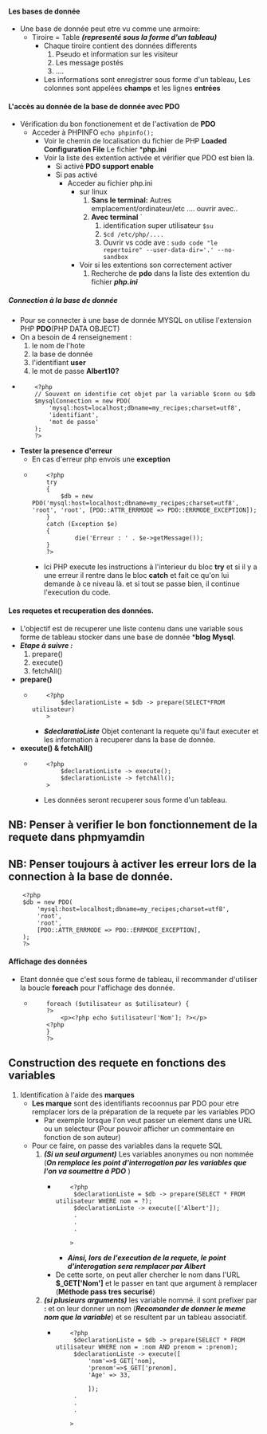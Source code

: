 #### Les bases de donnée
- Une base de donnée peut etre vu comme une armoire: 
    - Tiroire = Table ***(representé sous la forme d'un tableau)***
        - Chaque tiroire contient des données differents
            1. Pseudo et information sur les visiteur
            2. Les message postés 
            3. ....
        - Les informations sont enregistrer sous forme d'un tableau, Les colonnes sont appelées **champs** et les lignes **entrées**  
#### L'accès au donnée de la base de donnée avec PDO
- Vérification du bon fonctionement et de l'activation de **PDO**
    - Acceder à PHPINFO `echo phpinfo();`
        - Voir le chemin de localisation du fichier de PHP **Loaded Configuration File** Le fichier ***php.ini**
        - Voir la liste des extention activée et vérifier que PDO est bien là. 
            - Si activé **PDO support enable** 
            - Si pas activé
                - Acceder au fichier php.ini
                    - sur linux 
                        1. **Sans le terminal:** Autres emplacement/ordinateur/etc .... ouvrir avec..
                        2. **Avec terminal** `
                            1. identification super utilisateur `$su` 
                            2. `$cd /etc/php/....`
                            3. Ouvrir vs code ave : `sudo code "le repertoire" --user-data-dir='.' --no-sandbox`
                    - Voir si les extentions son correctement activer
                        1. Recherche de **pdo** dans la liste des extention du fichier ***php.ini***

##### Connection à la base de donnée 
- Pour se connecter à une base de donnée MYSQL on utilise l'extension PHP **PDO**(PHP DATA OBJECT)
- On a besoin de 4 renseignement :
    1. le nom de l'hote
    2. la base de donnée
    3. l'identifiant **user**
    4. le mot de passe **Albert10?**
-   ```
        <?php
        // Souvent on identifie cet objet par la variable $conn ou $db
        $mysqlConnection = new PDO(
            'mysql:host=localhost;dbname=my_recipes;charset=utf8',
            'identifiant',
            'mot de passe'
        );
        ?>
    ```
- **Tester la presence d'erreur**
    - En cas d'erreur php envois une **exception**
    -   ```
            <?php
            try
            {
                $db = new PDO('mysql:host=localhost;dbname=my_recipes;charset=utf8', 'root', 'root', [PDO::ATTR_ERRMODE => PDO::ERRMODE_EXCEPTION]);
            }
            catch (Exception $e)
            {
                    die('Erreur : ' . $e->getMessage());
            }
            ?>
        ```
        - Ici PHP execute les instructions à l'interieur du bloc **try** et si il y a une erreur il rentre dans le bloc **catch** et fait ce qu'on lui demande à ce niveau là. et si tout se passe bien, il continue l'execution du code. 
#### Les requetes et recuperation des données. 
- L'objectif est de recuperer une liste contenu dans une variable sous forme de tableau stocker dans une base de donnée ***blog** **Mysql**.
- ***Etape à suivre :***
    1. prepare()
    2. execute()
    3. fetchAll()
- **prepare()**
    -   ```
            <?php
                $declarationListe = $db -> prepare(SELECT*FROM utilisateur)
            >
        ```
        - ***$declaratioListe*** Objet contenant la requete qu'il faut executer et les information à recuperer dans la base de donnée. 
- **execute() & fetchAll()**
    -   ```
            <?php
                $declarationListe -> execute();
                $declarationListe -> fetchAll();
            >
        ```
        - Les données seront recuperer sous forme d'un tableau.
## NB: Penser à verifier le bon fonctionnement de la requete dans phpmyamdin 

## NB: Penser toujours à activer les erreur lors de la connection à la base de donnée. 
```
    <?php
    $db = new PDO(
        'mysql:host=localhost;dbname=my_recipes;charset=utf8',
        'root',
        'root',
        [PDO::ATTR_ERRMODE => PDO::ERRMODE_EXCEPTION],
    );
    ?>
```

#### Affichage des données 
- Etant donnée que c'est sous forme de tableau, il recommander d'utiliser la boucle **foreach** pour l'affichage des donnée. 
    -   ```
            foreach ($utilisateur as $utilisateur) {
            ?>
                <p><?php echo $utilisateur['Nom']; ?></p>
            <?php
            }
            ?>
        ```

## Construction des requete en fonctions des variables 

1. Identification à l'aide des **marques** 
    - **Les marque** sont des identifiants recoonnus par PDO pour etre remplacer lors de la préparation de la requete par les variables PDO
        - Par exemple lorsque l'on veut passer un element dans une URL ou un selecteur (Pour pouvoir afficher un commentaire en fonction de son auteur)
    - Pour ce faire, on passe des variables dans la requete SQL 
        1. ***(Si un seul argument)*** Les variables anonymes ou non nommée (***On remplace les point d'interrogation par les variables que l'on va soumettre à PDO*** )
            -   ```
                    <?php
                     $declarationListe = $db -> prepare(SELECT * FROM utilisateur WHERE nom = ?);
                     $declarationListe -> execute(['Albert']);
                     .
                     .
                     .

                    >
                ```
                - ***Ainsi, lors de l'execution de la requete, le point d'interogation sera remplacer par Albert***
            - De cette sorte, on peut aller chercher le nom dans l'URL **$_GET['Nom']** et le passer en tant que argument à remplacer (**Méthode pass tres securisé**)
        2. ***(si plusieurs arguments)*** les variable nommé. il sont prefixer par **:** et on leur donner un nom (***Recomander de donner le meme nom que la variable***) et se resultent par un tableau associatif.
            -   ```
                    <?php
                     $declarationListe = $db -> prepare(SELECT * FROM utilisateur WHERE nom = :nom AND prenom = :prenom);
                     $declarationListe -> execute([
                         'nom'=>$_GET['nom],
                         'prenom'=>$_GET['prenom],
                         'Age' => 33,
                         
                         ]);
                     .
                     .
                     .

                    >
                ```
